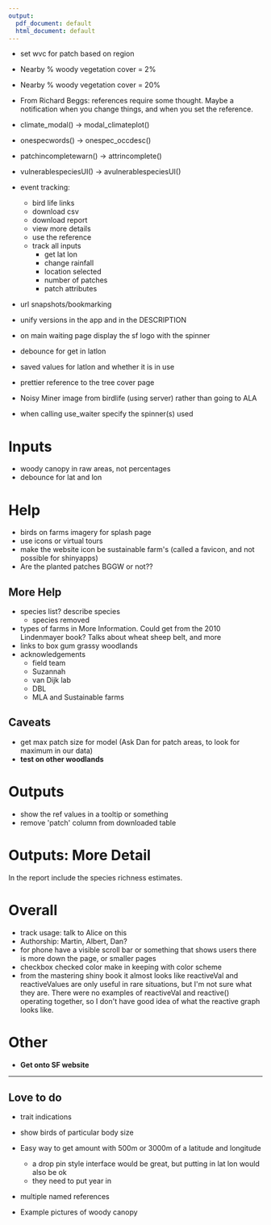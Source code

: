 ```yaml
---
output:
  pdf_document: default
  html_document: default
---
```

+ set wvc for patch based on region
+ Nearby % woody vegetation cover = 2%
+ Nearby % woody vegetation cover = 20%
+ From Richard Beggs: references require some thought. Maybe a notification when you change things, and when you set the reference.
+ climate_modal() -> modal_climateplot()
+ onespecwords() -> onespec_occdesc()
+ patchincompletewarn() -> attrincomplete()
+ vulnerablespeciesUI() -> avulnerablespeciesUI()

+ event tracking:
  + bird life links
  + download csv
  + download report
  + view more details
  + use the reference
  + track all inputs
    + get lat lon
    + change rainfall
    + location selected
    + number of patches
    + patch attributes

+ url snapshots/bookmarking
+ unify versions in the app and in the DESCRIPTION
+ on main waiting page display the sf logo with the spinner
+ debounce for get in latlon
+ saved values for latlon and whether it is in use
+ prettier reference to the tree cover page
+ Noisy Miner image from birdlife (using server) rather than going to ALA
+ when calling use_waiter specify the spinner(s) used

# Inputs
+ woody canopy in raw areas, not percentages
+ debounce for lat and lon

# Help
+ birds on farms imagery for splash page
+ use icons or virtual tours
+ make the website icon be sustainable farm's (called a favicon, and not possible for shinyapps)
+ Are the planted patches BGGW or not??

## More Help
+ species list? describe species
  + species removed
+ types of farms in More Information. Could get from the 2010 Lindenmayer book? Talks about wheat sheep belt, and more
+ links to box gum grassy woodlands
+ acknowledgements
  + field team
  + Suzannah
  + van Dijk lab
  + DBL
  + MLA and Sustainable farms

## Caveats
+ get max patch size for model (Ask Dan for patch areas, to look for maximum in our data)
+ __test on other woodlands__

# Outputs
+ show the ref values in a tooltip or something
+ remove 'patch' column from downloaded table


# Outputs: More Detail
In the report include the species richness estimates.

# Overall
+ track usage: talk to Alice on this
+ Authorship: Martin, Albert, Dan?
+ for phone have a visible scroll bar or something that shows users there is more down the page, or smaller pages
+ checkbox checked color make in keeping with color scheme
+ from the mastering shiny book it almost looks like reactiveVal and reactiveValues are only useful in rare situations, but I'm not sure what they are. There were no examples of reactiveVal and reactive() operating together, so I don't have good idea of what the reactive graph looks like.

# Other
+ __Get onto SF website__

--- 

## Love to do
+ trait indications
+ show birds of particular body size
+ Easy way to get amount with 500m or 3000m of a latitude and longitude
  + a drop pin style interface would be great, but putting in lat lon would also be ok
  + they need to put year in

+ multiple named references

+ Example pictures of woody canopy

 
